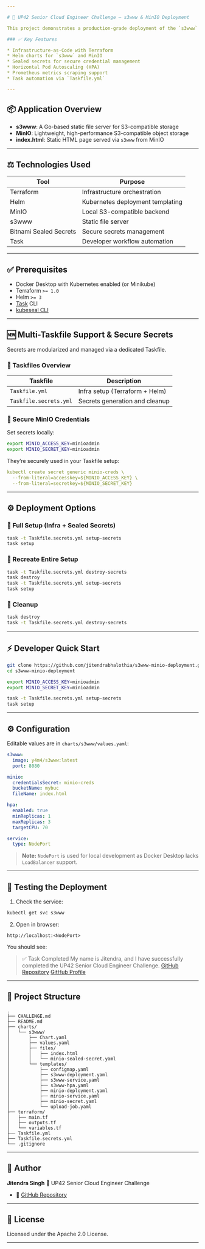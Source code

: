 ```yaml
---

# 🚀 UP42 Senior Cloud Engineer Challenge – s3www & MinIO Deployment

This project demonstrates a production-grade deployment of the `s3www` application using **Helm**, **Terraform**, **MinIO**, and **Kubernetes**.

### ✅ Key Features

* Infrastructure-as-Code with Terraform
* Helm charts for `s3www` and MinIO
* Sealed secrets for secure credential management
* Horizontal Pod Autoscaling (HPA)
* Prometheus metrics scraping support
* Task automation via `Taskfile.yml`

---
```


## 📦 Application Overview

* **s3www**: A Go-based static file server for S3-compatible storage
* **MinIO**: Lightweight, high-performance S3-compatible object storage
* **index.html**: Static HTML page served via `s3www` from MinIO

---

## ⚖️ Technologies Used

| Tool                   | Purpose                          |
| ---------------------- | -------------------------------- |
| Terraform              | Infrastructure orchestration     |
| Helm                   | Kubernetes deployment templating |
| MinIO                  | Local S3-compatible backend      |
| s3www                  | Static file server               |
| Bitnami Sealed Secrets | Secure secrets management        |
| Task                   | Developer workflow automation    |

---

## ✅ Prerequisites

* Docker Desktop with Kubernetes enabled (or Minikube)
* Terraform `>= 1.0`
* Helm `>= 3`
* [Task](https://taskfile.dev/#/installation) CLI
* [kubeseal CLI](https://github.com/bitnami-labs/sealed-secrets)

---

## 🆕 Multi-Taskfile Support & Secure Secrets

Secrets are modularized and managed via a dedicated Taskfile.

### 🔁 Taskfiles Overview

| Taskfile               | Description                    |
| ---------------------- | ------------------------------ |
| `Taskfile.yml`         | Infra setup (Terraform + Helm) |
| `Taskfile.secrets.yml` | Secrets generation and cleanup |

### 🔐 Secure MinIO Credentials

Set secrets locally:

```bash
export MINIO_ACCESS_KEY=minioadmin
export MINIO_SECRET_KEY=minioadmin
```

They’re securely used in your Taskfile setup:

```yaml
kubectl create secret generic minio-creds \
  --from-literal=accesskey=${MINIO_ACCESS_KEY} \
  --from-literal=secretkey=${MINIO_SECRET_KEY}
```

---

## ⚙️ Deployment Options

### 🚀 Full Setup (Infra + Sealed Secrets)

```bash
task -t Taskfile.secrets.yml setup-secrets
task setup
```

### 🔁 Recreate Entire Setup

```bash
task -t Taskfile.secrets.yml destroy-secrets
task destroy
task -t Taskfile.secrets.yml setup-secrets
task setup
```

### 🧹 Cleanup

```bash
task destroy
task -t Taskfile.secrets.yml destroy-secrets
```

---

## ⚡ Developer Quick Start

```bash
git clone https://github.com/jitendrabhalothia/s3www-minio-deployment.git
cd s3www-minio-deployment

export MINIO_ACCESS_KEY=minioadmin
export MINIO_SECRET_KEY=minioadmin

task -t Taskfile.secrets.yml setup-secrets
task setup
```

---

## ⚙️ Configuration

Editable values are in `charts/s3www/values.yaml`:

```yaml
s3www:
  image: y4m4/s3www:latest
  port: 8080

minio:
  credentialsSecret: minio-creds
  bucketName: mybuc
  fileName: index.html

hpa:
  enabled: true
  minReplicas: 1
  maxReplicas: 3
  targetCPU: 70

service:
  type: NodePort
```

> **Note:** `NodePort` is used for local development as Docker Desktop lacks `LoadBalancer` support.

---

## 🧪 Testing the Deployment

1. Check the service:

```bash
kubectl get svc s3www
```

2. Open in browser:

```
http://localhost:<NodePort>
```

You should see:

> ✅ Task Completed
> My name is Jitendra, and I have successfully completed the UP42 Senior Cloud Engineer Challenge.
> [GitHub Repository](https://github.com/jitendrabhalothia/s3www-minio-deployment)
> [GitHub Profile](https://github.com/jitendrabhalothia)

---

## 📂 Project Structure

```
.
├── CHALLENGE.md
├── README.md
├── charts/
│   └── s3www/
│       ├── Chart.yaml
│       ├── values.yaml
│       ├── files/
│       │   ├── index.html
│       │   └── minio-sealed-secret.yaml
│       └── templates/
│           ├── configmap.yaml
│           ├── s3www-deployment.yaml
│           ├── s3www-service.yaml
│           ├── s3www-hpa.yaml
│           ├── minio-deployment.yaml
│           ├── minio-service.yaml
│           ├── minio-secret.yaml
│           └── upload-job.yaml
├── terraform/
│   ├── main.tf
│   ├── outputs.tf
│   └── variables.tf
├── Taskfile.yml
├── Taskfile.secrets.yml
└── .gitignore
```

---

## 👤 Author

**Jitendra Singh**
🚀 UP42 Senior Cloud Engineer Challenge

* 🔗 [GitHub Repository](https://github.com/jitendrabhalothia/s3www-minio-deployment)

---

## 📜 License

Licensed under the Apache 2.0 License.

---